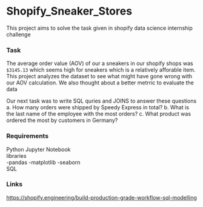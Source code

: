 # Shopify_Sneaker_Stores
This project aims to solve the task given in shopify data science internship challenge

### Task
The average order value (AOV) of our a sneakers in our shopify 
shops was `$3145.13` which seems high for sneakers which is a
relatively afforable item.  
This project analyzes the dataset to see what might have gone 
wrong with our AOV calculation.
We also thought about a better metrric to evaluate the data

Our next task was to write SQL quries and JOINS to answer these
questions
a. How many orders were shipped by Speedy Express in total?
b. What is the last name of the employee with the most orders?
c. What product was ordered the most by customers in Germany?

### Requirements 
Python Jupyter Notebook  
libraries  
-pandas
-matplotlib
-seaborn  
SQL

### Links
https://shopify.engineering/build-production-grade-workflow-sql-modelling
